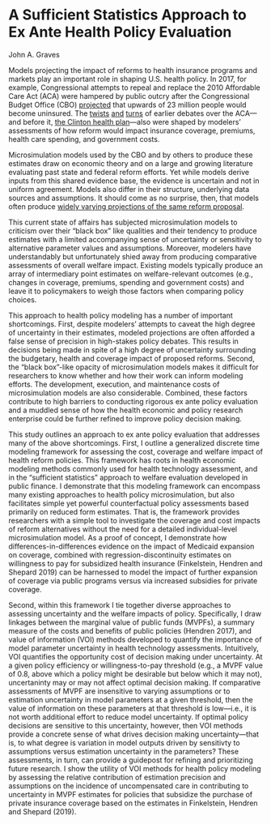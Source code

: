 A Sufficient Statistics Approach to Ex Ante Health Policy Evaluation
================
John A. Graves

Models projecting the impact of reforms to health insurance programs and
markets play an important role in shaping U.S. health policy. In 2017,
for example, Congressional attempts to repeal and replace the 2010
Affordable Care Act (ACA) were hampered by public outcry after the
Congressional Budget Office (CBO)
[projected](https://www.nytimes.com/2017/05/24/us/politics/cbo-congressional-budget-office-health-care.html)
that upwards of 23 million people would become uninsured. The
[twists](https://prescriptions.blogs.nytimes.com/2009/10/07/analysis-sees-baucus-bill-meeting-obamas-cost-and-deficit-targets/)
[and](https://www.nytimes.com/2009/10/19/us/19iht-letter.html)
[turns](https://www.nytimes.com/2009/10/06/health/policy/06health.html)
of earlier debates over the ACA—and before it, [the Clinton health
plan](figures/01_nyt-clinton-cbo.png)—also were shaped by modelers’
assessments of how reform would impact insurance coverage, premiums,
health care spending, and government costs.

Microsimulation models used by the CBO and by others to produce these
estimates draw on economic theory and on a large and growing literature
evaluating past state and federal reform efforts. Yet while models
derive inputs from this shared evidence base, the evidence is uncertain
and not in uniform agreement. Models also differ in their structure,
underlying data sources and assumptions. It should come as no surprise,
then, that models often produce [widely varying projections of the same
reform
proposal](https://www.nytimes.com/interactive/2019/04/10/upshot/medicare-for-all-bernie-sanders-cost-estimates.html).

This current state of affairs has subjected microsimulation models to
criticism over their “black box” like qualities and their tendency to
produce estimates with a limited accompanying sense of uncertainty or
sensitivity to alternative parameter values and assumptions. Moreover,
modelers have understandably but unfortunately shied away from producing
comparative assessments of overall welfare impact. Existing models
typically produce an array of intermediary point estimates on
welfare-relevant outcomes (e.g., changes in coverage, premiums, spending
and government costs) and leave it to policymakers to weigh those
factors when comparing policy choices.

This approach to health policy modeling has a number of important
shortcomings. First, despite modelers’ attempts to caveat the high
degree of uncertainty in their estimates, modeled projections are often
afforded a false sense of precision in high-stakes policy debates. This
results in decisions being made in spite of a high degree of uncertainty
surrounding the budgetary, health and coverage impact of proposed
reforms. Second, the “black box”-like opacity of microsimulation models
makes it difficult for researchers to know whether and how their work
can inform modeling efforts. The development, execution, and maintenance
costs of microsimulation models are also considerable. Combined, these
factors contribute to high barriers to conducting rigorous ex ante
policy evaluation and a muddled sense of how the health economic and
policy research enterprise could be further refined to improve policy
decision making.

This study outlines an approach to ex ante policy evaluation that
addresses many of the above shortcomings. First, I outline a generalized
discrete time modeling framework for assessing the cost, coverage and
welfare impact of health reform policies. This framework has roots in
health economic modeling methods commonly used for health technology
assessment, and in the “sufficient statistics” approach to welfare
evaluation developed in public finance. I demonstrate that this modeling
framework can encompass many existing approaches to health policy
microsimulation, but also facilitates simple yet powerful counterfactual
policy assessments based primarily on reduced form estimates. That is,
the framework provides researchers with a simple tool to investigate the
coverage and cost impacts of reform alternatives without the need for a
detailed individual-level microsimulation model. As a proof of concept,
I demonstrate how differences-in-differences evidence on the impact of
Medicaid expansion on coverage, combined with regression-discontinuity
estimates on willingness to pay for subsidized health insurance
(Finkelstein, Hendren and Shepard 2019) can be harnessed to model the
impact of further expansion of coverage via public programs versus via
increased subsidies for private coverage.

Second, within this framework I tie together diverse approaches to
assessing uncertainty and the welfare impacts of policy. Specifically, I
draw linkages between the marginal value of public funds (MVPFs), a
summary measure of the costs and benefits of public policies (Hendren
2017), and value of information (VOI) methods developed to quantify the
importance of model parameter uncertainty in health technology
assessments. Intuitively, VOI quantifies the opportunity cost of
decision making under uncertainty. At a given policy efficiency or
willingness-to-pay threshold (e.g., a MVPF value of 0.8, above which a
policy might be desirable but below which it may not), uncertaninty may
or may not affect optimal decision making. If comparative assessments of
MVPF are insensitive to varying assumptions or to estimation uncertainty
in model parameters at a given threshold, then the value of information
on these parameters at that threshold is low—i.e., it is not worth
additional effort to reduce model uncertainty. If optimal policy
decisions are sensitive to this uncertainty, however, then VOI methods
provide a concrete sense of what drives decision making uncertainty—that
is, to what degree is variation in model outputs driven by sensitivty to
assumptions versus estimation uncertainty in the parameters? These
assessments, in turn, can provide a guidepost for refining and
prioritizing future research. I show the utility of VOI methods for
health policy modeling by assessing the relative contribution of
estimation precision and assumptions on the incidence of uncompensated
care in contributing to uncertainty in MVPF estimates for policies that
subsidize the purchase of private insurance coverage based on the
estimates in Finkelstein, Hendren and Shepard
(2019).

<!-- As an example, I  apply VOI methos to reduced form evidence on the MVPF  willingness to pay (WTP) for subsidized health insurance, which i -->

<!-- I show how VOI methods can fileter uncertainty in RD paramters from Finkelstein , as well as assumptions  -->

<!-- That is, VOI methdos can be used to quantify the opportunity cost of a "wrong" decision. In that way, we can identify and prioritize research and modeling efforts on the parameters and/or assumptions that drive uncertainty. To demonstrate the power of VOI -->

<!-- ### Estimating the Transition Probability Matrix -->

<!-- We first obtain a simple cross tabulation of insurance coverage in January 2013 from the SIPP.  -->

<!-- ```{r, echo = FALSE} -->

<!-- # source(here("R/estimate-overall-transition-probability-matrix.R")) -->

<!-- ex_ante <-  -->

<!--   read_rds(here("output/ex-ante-overall-population/ex-ante-distribution.rds")) -->

<!-- ex_ante_meps <-  -->

<!--   read_rds(here("output/ex-ante-overall-population/ex-ante-distribution-meps.rds")) -->

<!-- ex_ante %>%  -->

<!--   mutate(n = round(n/1e6,1)) %>%  -->

<!--   mutate(pct = round(100*pct,1)) %>%  -->

<!--   mutate(insurance_type = c("ESI","Private-Other","Public","Uninsured")) %>%  -->

<!--   cbind( -->

<!--     ex_ante_meps %>%  -->

<!--     mutate(n = round(n/1e6,1)) %>%  -->

<!--     mutate(pct = round(100*pct,1)) %>%  -->

<!--     select(-insurance_type)  -->

<!--   ) %>%  -->

<!--   knitr::kable(caption = "Ex Ante Distribution of Insurance Coverage, January 2013",col.names= c("Category","SIPP: Number (millions)","SIPP: Percent", "MEPS: Number (millions)","MEPS: Percent"), format = "html") -->

<!-- ``` -->

<!-- Next we fit nonpaarametric (Kaplan-Meier) and parametric multi-state models to obtain the transition probabilities by December 2013.  -->

<!-- ```{r} -->

<!-- trans_probs <-  -->

<!--     read_rds(here("output/ex-ante-overall-population/transition-probabilities-kaplan-meier.rds")) -->

<!-- trans_probs %>% filter(time==24) %>% pluck("data") %>% pluck(1) %>%  -->

<!--   mutate_at(vars(-1),function(x) round(100*x,2)) %>%  -->

<!--   knitr::kable(caption = "Transition Probabilities", format = "html") -->

<!-- ``` -->

<!-- ```{r} -->

<!--  trans_probs_meps <-  -->

<!--     read_rds(here("output/ex-ante-overall-population/transition-probabilities-kaplan-meier-meps.rds")) -->

<!-- trans_probs_meps %>% filter(time==24) %>% pluck("data") %>% pluck(1) %>%  -->

<!--   mutate_at(vars(-1),function(x) round(100*x,2)) %>%  -->

<!--   knitr::kable(caption = "Transition Probabilities", format = "html") -->

<!-- ``` -->
